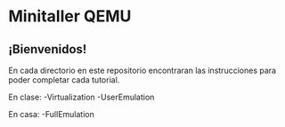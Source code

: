 # Minitaller QEMU
## ¡Bienvenidos!

En cada directorio en este repositorio encontraran las instrucciones para poder completar cada tutorial.

En clase:
-Virtualization
-UserEmulation

En casa:
-FullEmulation
